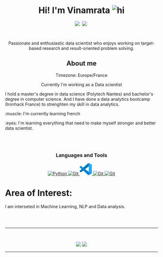
<h1 align="center">Hi! I'm Vinamrata <img src="https://user-images.githubusercontent.com/1303154/88677602-1635ba80-d120-11ea-84d8-d263ba5fc3c0.gif" width="28px" height="28px" alt="hi"></h1>

</p>
<p align="center">
<a href="https://www.linkedin.com/in/vinamrata-yadav-2398a5138/"><img src="https://img.shields.io/badge/-Vinamrata-0e76a8?style=flat&labelColor=0e76a8&logo=linkedin&logoColor=white" /></a>&nbsp;
<a href="mailto:viniyadav1097@gmail.com"><img src="https://img.shields.io/badge/-Vinamratayadav-c0392b?style=flat&labelColor=c0392b&logo=gmail&logoColor=white" /></a>&nbsp;
</p>
<br />

<p align="center">Passionate and enthusiastic data scientist who enjoys working on target-based research and result-oriented problem solving. </p>





<h2 align="center">About me</h2>
<p align="center">
Timezone: Europe/France
</p>
<p align="center"> Currently I'm working as a Data scientist </p>

I hold a master's degree in data science (Polytech Nantes) and bachelor's degree in computer science. And I have done a data analytics bootcamp (Ironhack France) to strenghten my skill in data analytics.
<p>:muscle: I'm currently learning french</p>
<p>:eyes: I'm learning everything that need to make myself stronger and better data scientist. </p>

<br />
<br />
<p>
<h3 align="center"> Languages and Tools</h3>
</p>

<p align="center">
  <a href="https://www.python.org" target="_blank"> <img src="https://raw.githubusercontent.com/jmnote/z-icons/master/svg/python.svg" alt="Python" width="40" height="40"/> </a>
  <a href="https://upload.wikimedia.org/wikipedia/commons/1/1d/PyCharm_Icon.svg" target="_blank"> <img src="https://upload.wikimedia.org/wikipedia/commons/1/1d/PyCharm_Icon.svg" alt="Git" width="40" height="40"/> </a>
<a href="https://www.w3schools.com/VSCode/" target="_blank"> <img src="https://raw.githubusercontent.com/github/explore/80688e429a7d4ef2fca1e82350fe8e3517d3494d/topics/visual-studio-code/visual-studio-code.png" alt="VSCode" width="40" height="40"/> </a> 
<a href="https://www.w3schools.com/git/" target="_blank"> <img src="https://raw.githubusercontent.com/jmnote/z-icons/master/svg/git.svg" alt="Git" width="40" height="40"/> </a>
 <a href="https://www.w3schools.com/git/" target="_blank"> <img src="https://camo.githubusercontent.com/36d04618ffb8d988ca8022146751656a01e12cc6b91525a02353ee72636c3a9f/68747470733a2f2f646f63732e676f6f676c652e636f6d2f75633f6578706f72743d646f776e6c6f61642669643d31666b62366836364764796464694f6c4447585a65636e6751516f467339795630" alt="Git" width="40" height="40"/> </a>

  
 
# Area of Interest:
I am interseted in Machine Learning, NLP and Data analysis.
  
<br />
<br />
  
---

<br />
<p align="center">
<img src="https://github-readme-stats.vercel.app/api?username=vinamrata-git&theme=radical&show_icons=true" width="410"/>
<img src="https://github-readme-stats.vercel.app/api/top-langs/?username=vinamrata-git&layout=compact&theme=radical" width="400" />
</p>

---




